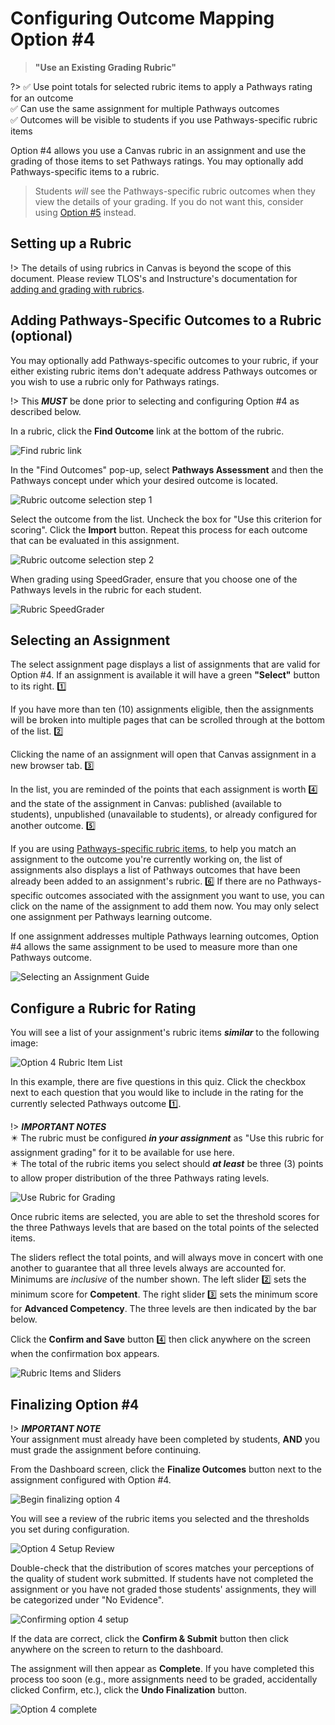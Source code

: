 # Configuring Outcome Mapping Option #4

> **"Use an Existing Grading Rubric"**

?> :white_check_mark: Use point totals for selected rubric items to apply a Pathways rating for an outcome  
:white_check_mark: Can use the same assignment for multiple Pathways outcomes  
:white_check_mark: Outcomes will be visible to students if you use Pathways-specific rubric items

Option #4 allows you use a Canvas rubric in an assignment and use the grading of those items to set Pathways ratings.  You may optionally add Pathways-specific items to a rubric.

> Students *will* see the Pathways-specific rubric outcomes when they view the details of your grading. If you do not want this, consider using [Option #5](option5.md) instead.

## Setting up a Rubric

!> The details of using rubrics in Canvas is beyond the scope of this document. Please review TLOS's and Instructure's documentation for [adding and grading with rubrics](https://4help.vt.edu/sp?id=kb_article&sys_id=c3f4df0a875fced0dd17426acebb35c7#UseRubrics).

## Adding Pathways-Specific Outcomes to a Rubric (optional)

You may optionally add Pathways-specific outcomes to your rubric, if your either existing rubric items don't adequate address Pathways outcomes or you wish to use a rubric only for Pathways ratings.

!> This ***MUST*** be done prior to selecting and configuring Option #4 as described below.

In a rubric, click the **Find Outcome** link at the bottom of the rubric.

![Find rubric link](/_media/findrubric.png "Find rubric link")

In the "Find Outcomes" pop-up, select **Pathways Assessment** and then the Pathways concept under which your desired outcome is located. 

![Rubric outcome selection step 1](/_media/rubricoutcome1.png "Rubric outcome selection step 1")

Select the outcome from the list.  Uncheck the box for "Use this criterion for scoring".  Click the **Import** button.  Repeat this process for each outcome that can be evaluated in this assignment.

![Rubric outcome selection step 2](/_media/rubricoutcome2.png "Rubric outcome selection step 2")

When grading using SpeedGrader, ensure that you choose one of the Pathways levels in the rubric for each student.

![Rubric SpeedGrader](/_media/rubricspeedgrader.png "Rubric SpeedGrader")

## Selecting an Assignment

The select assignment page displays a list of assignments that are valid for Option #4.  If an assignment is available it will have a green **"Select"** button to its right. :one:

If you have more than ten (10) assignments eligible, then the assignments will be broken into multiple pages that can be scrolled through at the bottom of the list. :two:

Clicking the name of an assignment will open that Canvas assignment in a new browser tab. :three:

In the list, you are reminded of the points that each assignment is worth :four: and the state of the assignment in Canvas: published (available to students), unpublished (unavailable to students), or already configured for another outcome. :five:

If you are using [Pathways-specific rubric items](#adding-pathways-specific-outcomes-to-a-rubric-optional), to help you match an assignment to the outcome you're currently working on, the list of assignments also displays a list of Pathways outcomes that have been already been added to an assignment's rubric. :six: If there are no Pathways-specific outcomes associated with the assignment you want to use, you can click on the name of the assignment to add them now. You may only select one assignment per Pathways learning outcome.

If one assignment addresses multiple Pathways learning outcomes, Option #4 allows the same assignment to be used to measure more than one Pathways outcome.

![Selecting an Assignment Guide](/_media/option4selection.png "Selecting an Assignment Guide")

## Configure a Rubric for Rating

You will see a list of your assignment's rubric items ***similar*** to the following image:

![Option 4 Rubric Item List](/_media/option4selectingitems.png "Option 4 Rubric Item List")

In this example, there are five questions in this quiz.  Click the checkbox next to each question that you would like to include in the rating for the currently selected Pathways outcome :one:.

!> ***IMPORTANT NOTES***  
:eight_pointed_black_star: The rubric must be configured ***in your assignment*** as "Use this rubric for assignment grading" for it to be available for use here.  
:eight_pointed_black_star: The total of the rubric items you select should ***at least*** be three (3) points to allow proper distribution of the three Pathways rating levels.

![Use Rubric for Grading](/_media/userubricforgrading.png "Use Rubric for Grading")

Once rubric items are selected, you are able to set the threshold scores for the three Pathways levels that are based on the total points of the selected items.

The sliders reflect the total points, and will always move in concert with one another to guarantee that all three levels always are accounted for.  Minimums are *inclusive* of the number shown.  The left slider :two: sets the minimum score for **Competent**.  The right slider :three: sets the minimum score for **Advanced Competency**.  The three levels are then indicated by the bar below.

Click the **Confirm and Save** button :four: then click anywhere on the screen when the confirmation box appears.

![Rubric Items and Sliders](/_media/option4sliders.png "Rubric Items and Sliders")


## Finalizing Option #4

!> ***IMPORTANT NOTE***  
Your assignment must already have been completed by students, **AND** you must grade the assignment before continuing.

From the Dashboard screen, click the **Finalize Outcomes** button next to the assignment configured with Option #4.

![Begin finalizing option 4](/_media/finalizeoption4new.png "Begin finalizing option 4")

You will see a review of the rubric items you selected and the thresholds you set during configuration.

![Option 4 Setup Review](/_media/option4review.png "Option 4 Setup Review")

Double-check that the distribution of scores matches your perceptions of the quality of student work submitted. If students have not completed the assignment or you have not graded those students' assignments, they will be categorized under "No Evidence".

![Confirming option 4 setup](/_media/confirmoption3.png "Confirming option 4 setup")

If the data are correct, click the **Confirm & Submit** button then click anywhere on the screen to return to the dashboard.

The assignment will then appear as **Complete**.  If you have completed this process too soon (e.g., more assignments need to be graded, accidentally clicked Confirm, etc.), click the **Undo Finalization** button.

![Option 4 complete](/_media/option4newcomplete.png "Option 4 complete")
